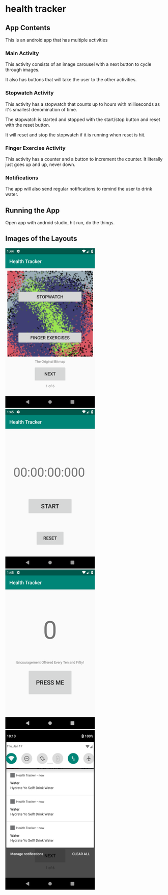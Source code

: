 # health tracker

## App Contents

This is an android app that has multiple activities

### Main Activity

This activity consists of an image carousel with a next button to cycle through images.

It also has buttons that will take the user to the other activities.

### Stopwatch Activity

This activity has a stopwatch that counts up to hours with milliseconds as it's smallest denomination of time.

The stopwatch is started and stopped with the start/stop button and reset with the reset button.

It will reset and stop the stopwatch if it is running when reset is hit.

### Finger Exercise Activity

This activity has a counter and a button to increment the counter. It literally just goes up and up, never down.

### Notifications

The app will also send regular notifications to remind the user to drink water.

## Running the App

Open app with android studio, hit run, do the things.

## Images of the Layouts

<img src="./assets/Home.png" height=500>
<img src="./assets/Stopwatch.png" height=500>


<img src="./assets/FingerExercise.png" height=500>
<img src="./assets/Notification.png" height=500>